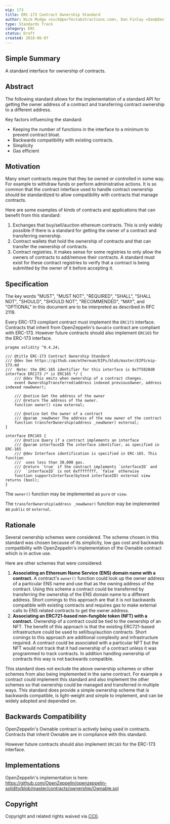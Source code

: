 ```yaml
---
eip: 173
title: ERC-173 Contract Ownership Standard
author: Nick Mudge <nick@perfectabstractions.com>, Dan Finlay <dan@danfinlay.com>
type: Standards Track
category: ERC
status: Draft
created: 2018-06-07
---
```


## Simple Summary

A standard interface for ownership of contracts.

## Abstract

The following standard allows for the implementation of a standard API for getting the owner address of a contract and transferring contract ownership to a different address.

Key factors influencing the standard: 
- Keeping the number of functions in the interface to a minimum to prevent contract bloat.
- Backwards compatibility with existing contracts.
- Simplicity
- Gas efficient

## Motivation

Many smart contracts require that they be owned or controlled in some way. For example to withdraw funds or perform administrative actions. It is so common that the contract interface used to handle contract ownership should be standardized to allow compatibility with contracts that manage contracts.

Here are some examples of kinds of contracts and applications that can benefit from this standard:
1. Exchanges that buy/sell/auction ethereum contracts. This is only widely possible if there is a standard for getting the owner of a contract and transferring ownership.
2. Contract wallets that hold the ownership of contracts and that can transfer the ownership of contracts.
3. Contract registries. It makes sense for some registries to only allow the owners of contracts to add/remove their contracts. A standard must exist for these contract registries to verify that a contract is being submitted by the owner of it before accepting it.

## Specification

The key words "MUST", "MUST NOT", "REQUIRED", "SHALL", "SHALL NOT", "SHOULD", "SHOULD NOT", "RECOMMENDED", "MAY", and "OPTIONAL" in this document are to be interpreted as described in RFC 2119.

Every ERC-173 compliant contract must implement the `ERC173` interface. Contracts that inherit from OpenZeppelin's `Ownable` contract are compliant with ERC-173. However future contracts should also implement `ERC165` for the ERC-173 interface.

```solidity
pragma solidity ^0.4.24;

/// @title ERC-173 Contract Ownership Standard
/// @dev See https://github.com/ethereum/EIPs/blob/master/EIPS/eip-173.md
///  Note: the ERC-165 identifier for this interface is 0x7f5828d0
interface ERC173 /* is ERC165 */ {
    /// @dev This emits when ownership of a contract changes.    
    event OwnershipTransferred(address indexed previousOwner, address indexed newOwner);

    /// @notice Get the address of the owner    
    /// @return The address of the owner.
    function owner() view external;
	
    /// @notice Get the owner of a contract    
    /// @param _newOwner The address of the new owner of the contract    
    function transferOwnership(address _newOwner) external;	
}

interface ERC165 {
    /// @notice Query if a contract implements an interface
    /// @param interfaceID The interface identifier, as specified in ERC-165
    /// @dev Interface identification is specified in ERC-165. This function
    ///  uses less than 30,000 gas.
    /// @return `true` if the contract implements `interfaceID` and
    ///  `interfaceID` is not 0xffffffff, `false` otherwise
    function supportsInterface(bytes4 interfaceID) external view returns (bool);
}
```

The `owner()` function may be implemented as `pure` or `view`.

The `transferOwnership(address _newOwner)` function may be implemented as `public` or `external`.

## Rationale

Several ownership schemes were considered. The scheme chosen in this standard was chosen because of its simplicity, low gas cost and backwards compatibility with OpenZeppelin's implementation of the Ownable contract which is in active use.

Here are other schemes that were considered:
1. **Associating an Ethereum Name Service (ENS) domain name with a contract.** A contract's `owner()` function could look up the owner address of a particular ENS name and use that as the owning address of the contract. Using this scheme a contract could be transferred by transferring the ownership of the ENS domain name to a different address. Short comings to this approach are that it is not backwards compatible with existing contracts and requires gas to make external calls to ENS related contracts to get the owner address.
2. **Associating an ERC721-based non-fungible token (NFT) with a contract.** Ownership of a contract could be tied to the ownership of an NFT. The benefit of this approach is that the existing ERC721-based infrastructure could be used to sell/buy/auction contracts. Short comings to this approach are additional complexity and infrastructure required. A contract could be associated with a particular NFT but the NFT would not track that it had ownership of a contract unless it was programmed to track contracts. In addition handling ownership of contracts this way is not backwards compatible.

This standard does not exclude the above ownership schemes or other schemes from also being implemented in the same contract. For example a contract could implement this standard and also implement the other schemes so that ownership could be managed and transferred in multiple ways. This standard does provide a simple ownership scheme that is backwards compatible, is light-weight and simple to implement, and can be widely adopted and depended on.

## Backwards Compatibility

OpenZeppelin's Ownable contract is actively being used in contracts. Contracts that inherit Ownable are in compliance with this standard.

However future contracts should also implement `ERC165` for the ERC-173 interface.

## Implementations

OpenZeppelin's implementation is here: https://github.com/OpenZeppelin/openzeppelin-solidity/blob/master/contracts/ownership/Ownable.sol

## Copyright

Copyright and related rights waived via [CC0](https://creativecommons.org/publicdomain/zero/1.0/).












